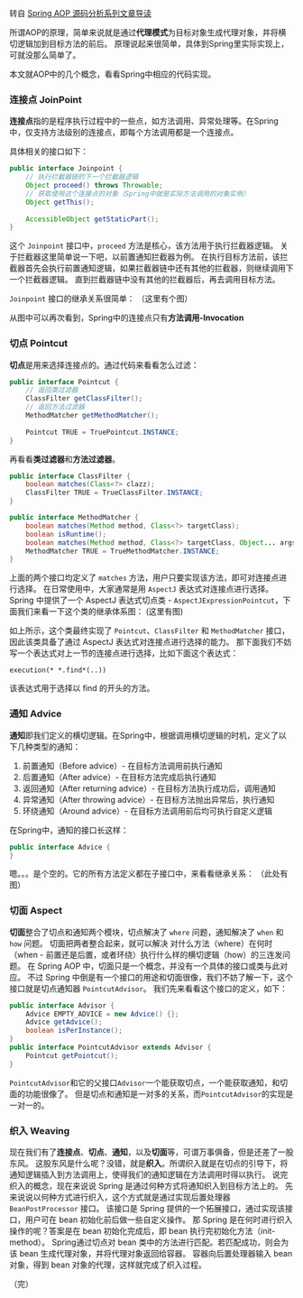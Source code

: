 转自 [Spring AOP 源码分析系列文章导读](https://www.cnblogs.com/nullllun/p/9197043.html)

所谓AOP的原理，简单来说就是通过**代理模式**为目标对象生成代理对象，并将横切逻辑加到目标方法的前后。
原理说起来很简单，具体到Spring里实际实现上，可就没那么简单了。

本文就AOP中的几个概念，看看Spring中相应的代码实现。

### 连接点 JoinPoint
**连接点**指的是程序执行过程中的一些点，如方法调用、异常处理等。在Spring中，仅支持方法级别的连接点，即每个方法调用都是一个连接点。

具体相关的接口如下：
```java
public interface Joinpoint {
    // 执行拦截器链的下一个拦截器逻辑
    Object proceed() throws Throwable;
    // 获取使用这个连接点的对象（Spring中就是实际方法调用的对象实例）
    Object getThis();
    
    AccessibleObject getStaticPart();
}
```
这个 `Joinpoint` 接口中，`proceed` 方法是核心，该方法用于执行拦截器逻辑。
关于拦截器这里简单说一下吧，以前置通知拦截器为例。
在执行目标方法前，该拦截器首先会执行前置通知逻辑，如果拦截器链中还有其他的拦截器，则继续调用下一个拦截器逻辑。
直到拦截器链中没有其他的拦截器后，再去调用目标方法。

`Joinpoint` 接口的继承关系很简单：
（这里有个图）

从图中可以再次看到，Spring中的连接点只有**方法调用-Invocation**

### 切点 Pointcut
**切点**是用来选择连接点的。通过代码来看看怎么过滤：
```java
public interface Pointcut {
    // 返回类过滤器
    ClassFilter getClassFilter();
    // 返回方法过滤器
    MethodMatcher getMethodMatcher();
    
    Pointcut TRUE = TruePointcut.INSTANCE;
}
```
再看看**类过滤器**和**方法过滤器**。
```java
public interface ClassFilter {
    boolean matches(Class<?> clazz);
    ClassFilter TRUE = TrueClassFilter.INSTANCE;
}
```
```java
public interface MethodMatcher {
	boolean matches(Method method, Class<?> targetClass);
	boolean isRuntime();
	boolean matches(Method method, Class<?> targetClass, Object... args);
	MethodMatcher TRUE = TrueMethodMatcher.INSTANCE;
}
```
上面的两个接口均定义了 `matches` 方法，用户只要实现该方法，即可对连接点进行选择。
在日常使用中，大家通常是用 `AspectJ` 表达式对连接点进行选择。
Spring 中提供了一个 AspectJ 表达式切点类 - `AspectJExpressionPointcut`，下面我们来看一下这个类的继承体系图：
(这里有图)

如上所示，这个类最终实现了 `Pointcut`、`ClassFilter` 和 `MethodMatcher` 接口，因此该类具备了通过 AspectJ 表达式对连接点进行选择的能力。
那下面我们不妨写一个表达式对上一节的连接点进行选择，比如下面这个表达式：
```
execution(* *.find*(..))
```
该表达式用于选择以 find 的开头的方法。

### 通知 Advice
**通知**即我们定义的横切逻辑。在Spring中，根据调用横切逻辑的时机，定义了以下几种类型的通知：
1. 前置通知（Before advice）- 在目标方法调用前执行通知
2. 后置通知（After advice）- 在目标方法完成后执行通知
3. 返回通知（After returning advice）- 在目标方法执行成功后，调用通知
4. 异常通知（After throwing advice）- 在目标方法抛出异常后，执行通知
5. 环绕通知（Around advice）- 在目标方法调用前后均可执行自定义逻辑

在Spring中，通知的接口长这样：
```java
public interface Advice {
}
```
嗯。。。是个空的。它的所有方法定义都在子接口中，来看看继承关系：
（此处有图）

### 切面 Aspect
**切面**整合了切点和通知两个模块，切点解决了 `where` 问题，通知解决了 `when` 和 `how` 问题。
切面把两者整合起来，就可以解决 对什么方法（where）在何时（when - 前置还是后置，或者环绕）执行什么样的横切逻辑（how）的三连发问题。
在 Spring AOP 中，切面只是一个概念，并没有一个具体的接口或类与此对应。
不过 Spring 中倒是有一个接口的用途和切面很像，我们不妨了解一下，这个接口就是切点通知器 `PointcutAdvisor`。
我们先来看看这个接口的定义，如下：
```java
public interface Advisor {
	Advice EMPTY_ADVICE = new Advice() {};
	Advice getAdvice();
	boolean isPerInstance();
}
public interface PointcutAdvisor extends Advisor {
	Pointcut getPointcut();
}
```
`PointcutAdvisor`和它的父接口`Advisor`一个能获取切点，一个能获取通知，和切面的功能很像了。
但是切点和通知是一对多的关系，而`PointcutAdvisor`的实现是一对一的。

### 织入 Weaving
现在我们有了**连接点**、**切点**、**通知**，以及**切面**等，可谓万事俱备，但是还差了一股东风。
这股东风是什么呢？没错，就是**织入**。所谓织入就是在切点的引导下，将通知逻辑插入到方法调用上，使得我们的通知逻辑在方法调用时得以执行。
说完织入的概念，现在来说说 Spring 是通过何种方式将通知织入到目标方法上的。
先来说说以何种方式进行织入，这个方式就是通过实现后置处理器 `BeanPostProcessor` 接口。
该接口是 Spring 提供的一个拓展接口，通过实现该接口，用户可在 bean 初始化前后做一些自定义操作。
那 Spring 是在何时进行织入操作的呢？答案是在 bean 初始化完成后，即 bean 执行完初始化方法（init-method）。
Spring通过切点对 bean 类中的方法进行匹配。若匹配成功，则会为该 bean 生成代理对象，并将代理对象返回给容器。
容器向后置处理器输入 bean 对象，得到 bean 对象的代理，这样就完成了织入过程。

（完）
